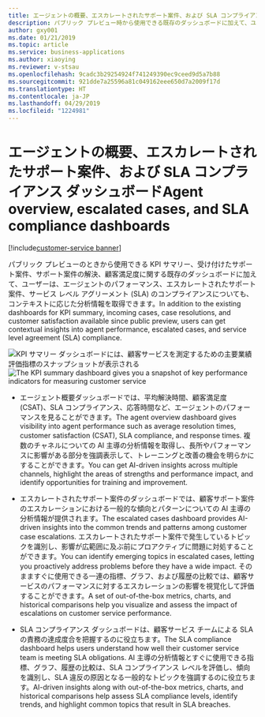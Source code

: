 ```yaml
---
title: エージェントの概要、エスカレートされたサポート案件、および SLA コンプライアンス ダッシュボード
description: パブリック プレビュー時から使用できる既存のダッシュボードに加えて、ユーザーはエージェントのパフォーマンス、エスカレートされたサポート案件、SLA コンプライアンスについても、コンテキストに応じた分析情報を得ることができます。
author: gxy001
ms.date: 01/21/2019
ms.topic: article
ms.service: business-applications
ms.author: xiaoying
ms.reviewer: v-stsau
ms.openlocfilehash: 9cadc3b29254924f741249390ec9ceed9d5a7b88
ms.sourcegitcommit: 921dde7a25596a81c049162eee650d7a2009f17d
ms.translationtype: HT
ms.contentlocale: ja-JP
ms.lasthandoff: 04/29/2019
ms.locfileid: "1224981"
---
```

# <a name="agent-overview-escalated-cases-and-sla-compliance-dashboards"></a><span data-ttu-id="71146-103">エージェントの概要、エスカレートされたサポート案件、および SLA コンプライアンス ダッシュボード</span><span class="sxs-lookup"><span data-stu-id="71146-103">Agent overview, escalated cases, and SLA compliance dashboards</span></span>
[!include[customer-service banner](../../../includes/dynamics365-ai-customer-service.md)]


<span data-ttu-id="71146-104">パブリック プレビューのときから使用できる KPI サマリー、受け付けたサポート案件、サポート案件の解決、顧客満足度に関する既存のダッシュボードに加えて、ユーザーは、エージェントのパフォーマンス、エスカレートされたサポート案件、サービス レベル アグリーメント (SLA) のコンプライアンスについても、コンテキストに応じた分析情報を取得できます。</span><span class="sxs-lookup"><span data-stu-id="71146-104">In addition to the existing dashboards for KPI summary, incoming cases, case resolutions, and customer satisfaction available since public preview, users can get contextual insights into agent performance, escalated cases, and service level agreement (SLA) compliance.</span></span>

<span data-ttu-id="71146-105">![KPI サマリー ダッシュボードには、顧客サービスを測定するための主要業績評価指標のスナップショットが表示される](../media/customer-service-insights-2.png "KPI サマリー")</span><span class="sxs-lookup"><span data-stu-id="71146-105">![The KPI summary dashboard gives you a snapshot of key performance indicators for measuring customer service](../media/customer-service-insights-2.png "KPI summary")</span></span>


- <span data-ttu-id="71146-106">エージェント概要ダッシュボードでは、平均解決時間、顧客満足度 (CSAT)、SLA コンプライアンス、応答時間など、エージェントのパフォーマンスを見ることができます。</span><span class="sxs-lookup"><span data-stu-id="71146-106">The agent overview dashboard gives visibility into agent performance such as average resolution times, customer satisfaction (CSAT), SLA compliance, and response times.</span></span> <span data-ttu-id="71146-107">複数のチャネルについての AI 主導の分析情報を取得し、長所やパフォーマンスに影響がある部分を強調表示して、トレーニングと改善の機会を明らかにすることができます。</span><span class="sxs-lookup"><span data-stu-id="71146-107">You can get AI-driven insights across multiple channels, highlight the areas of strengths and performance impact, and identify opportunities for training and improvement.</span></span>

- <span data-ttu-id="71146-108">エスカレートされたサポート案件のダッシュボードでは、顧客サポート案件のエスカレーションにおける一般的な傾向とパターンについての AI 主導の分析情報が提供されます。</span><span class="sxs-lookup"><span data-stu-id="71146-108">The escalated cases dashboard provides AI-driven insights into the common trends and patterns among customer case escalations.</span></span> <span data-ttu-id="71146-109">エスカレートされたサポート案件で発生しているトピックを識別し、影響が広範囲に及ぶ前にプロアクティブに問題に対処することができます。</span><span class="sxs-lookup"><span data-stu-id="71146-109">You can identify emerging topics in escalated cases, letting you proactively address problems before they have a wide impact.</span></span> <span data-ttu-id="71146-110">そのまますぐに使用できる一連の指標、グラフ、および履歴の比較では、顧客サービスのパフォーマンスに対するエスカレーションの影響を視覚化して評価することができます。</span><span class="sxs-lookup"><span data-stu-id="71146-110">A set of out-of-the-box metrics, charts, and historical comparisons help you visualize and assess the impact of escalations on customer service performance.</span></span>

- <span data-ttu-id="71146-111">SLA コンプライアンス ダッシュボードは、顧客サービス チームによる SLA の責務の達成度合を把握するのに役立ちます。</span><span class="sxs-lookup"><span data-stu-id="71146-111">The SLA compliance dashboard helps users understand how well their customer service team is meeting SLA obligations.</span></span> <span data-ttu-id="71146-112">AI 主導の分析情報とすぐに使用できる指標、グラフ、履歴の比較は、SLA コンプライアンス レベルを評価し、傾向を識別し、SLA 違反の原因となる一般的なトピックを強調するのに役立ちます。</span><span class="sxs-lookup"><span data-stu-id="71146-112">AI-driven insights along with out-of-the-box metrics, charts, and historical comparisons help assess SLA compliance levels, identify trends, and highlight common topics that result in SLA breaches.</span></span>
